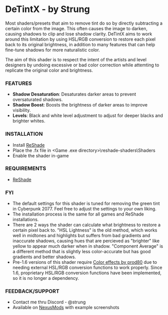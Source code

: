 # DeTintX - by Strung

Most shaders/presets that aim to remove tint do so by directly subtracting a certain color from the image. This often causes the image to darken, causing shadows to clip and lose shadow clarity. DeTintX aims to work around this limitation by using HSL/RGB conversion to restore each pixel back to its original brightness, in addition to many features that can help fine-tune shadows for more naturalistic color.

The aim of this shader is to respect the intent of the artists and level designers by undoing excessive or bad color correction while attemting to replicate the original color and brightness.

### FEATURES
- **Shadow Desaturation**: Desaturates darker areas to prevent oversaturated shadows.
- **Shadow Boost**: Boosts the brightness of darker areas to improve visibility.
- **Levels**: Black and white level adjustment to adjust for deeper blacks and brighter whites.

### INSTALLATION
- Install [ReShade](https://reshade.me/)
- Place the .fx file in <Game .exe directory>\reshade-shaders\Shaders
- Enable the shader in-game

### REQUIREMENTS
- [ReShade](https://reshade.me/)

### FYI
- The default settings for this shader is tuned for removing the green tint in Cyberpunk 2077. Feel free to adjust the settings to your own liking.
- The installation process is the same for all games and ReShade installations.
- There are 2 ways the shader can calculate what brightness to restore a certain pixel back to. "HSL Lightness" is the old method, which works well in midtones and highlights but suffers from bad gradients and inaccurate shadows, causing hues that are percieved as "brighter" like yellow to appear much darker when in shadow. "Component Average" is a different method that is slightly less color-accurate but has good gradients and better shadows.
- Pre-1.6 versions of this shader require [Color effects by prod80](https://github.com/prod80/prod80-ReShade-Repository) due to needing external HSL/RGB conversion functions to work properly. Since 1.6, proprietary HSL/RGB conversion functions have been implemented, so it is no longer a dependency.
  
### FEEDBACK/SUPPORT
- Contact me thru Discord - @strung
- Available on [NexusMods](https://www.nexusmods.com/cyberpunk2077/mods/8118) with example screenshots
